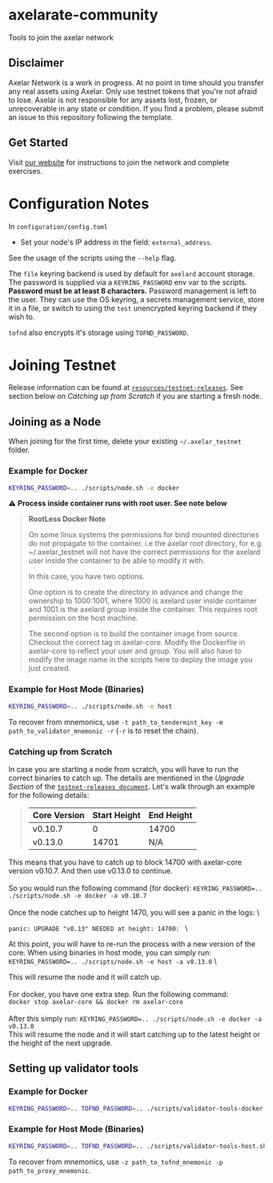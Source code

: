 # axelarate-community
Tools to join the axelar network

## Disclaimer
Axelar Network is a work in progress. At no point in time should you transfer any real assets using Axelar. Only use testnet tokens that you're not afraid to lose. Axelar is not responsible for any assets lost, frozen, or unrecoverable in any state or condition. If you find a problem, please submit an issue to this repository following the template.

## Get Started
Visit [our website](https://docs.axelar.dev) for instructions to join the network and complete exercises.

# Configuration Notes
In `configuration/config.toml`
- Set your node's IP address in the field: `external_address`.

See the usage of the scripts using the `--help` flag.

The `file` keyring backend is used by default for `axelard` account storage.
The password is supplied via a `KEYRING_PASSWORD` env var to the scripts.
**Password must be at least 8 characters.**
Password management is left to the user. They can use the OS keyring, a secrets management service,
store it in a file, or switch to using the `test` unencrypted keyring backend if they wish to.

`tofnd` also encrypts it's storage using `TOFND_PASSWORD`.

# Joining Testnet

Release information can be found at [`resources/testnet-releases`](./resources/testnet-releases.md). See section below on *Catching up from Scratch* if you are starting a fresh node.

## Joining as a Node

When joining for the first time, delete your existing `~/.axelar_testnet` folder.

### Example for Docker
```bash
KEYRING_PASSWORD=.. ./scripts/node.sh -e docker
```
⚠️ **Process inside container runs with root user. See note below**

> **RootLess Docker Note**
>
> On some linux systems the permissions for bind mounted directories do not propagate to the container. i.e the axelar root directory, for e.g. ~/.axelar_testnet will not have the correct permissions for the axelard user inside the container to be able to modify it with.
>
> In this case, you have two options.
>
> One option is to create the directory in advance and change the ownership to 1000:1001, where 1000 is axelard user inside container and 1001 is the axelard group inside the container. This requires root permission on the host machine.
>
> The second option is to build the container image from source. Checkout the correct tag in axelar-core. Modify the Dockerfile in axelar-core to reflect your user and group. You will also have to modify the image name in the scripts here to deploy the image you just created.

### Example for Host Mode (Binaries)
```bash
KEYRING_PASSWORD=.. ./scripts/node.sh -e host
```

To recover from mnemonics, use `-t path_to_tendermint_key -m path_to_validator_mnemonic -r` (`-r` is to reset the chain).


### Catching up from Scratch
In case you are starting a node from scratch, you will have to run the correct binaries to catch up. The details are mentioned in the *Upgrade Section* of the [`testnet-releases document`](./resources/testnet-releases.md). Let's walk through an example for the following details:
> Core Version  | Start Height | End Height
> ------------- | ------------- | -------------
> v0.10.7 | 0 | 14700
> v0.13.0 | 14701 | N/A
>
This means that you have to catch up to block 14700 with axelar-core version v0.10.7. And then use v0.13.0 to continue. \
\
So you would run the following command (for docker):
`KEYRING_PASSWORD=.. ./scripts/node.sh -e docker -a v0.10.7` \
\
Once the node catches up to height 1470, you will see a panic in the logs: \

`panic: UPGRADE "v0.13" NEEDED at height: 14700: ` \

At this point, you will have to re-run the process with a new version of the core. When using binaries in host mode, you can simply run: \
`KEYRING_PASSWORD=.. ./scripts/node.sh -e host -a v0.13.0` \

This will resume the node and it will catch up. \
\
For docker, you have one extra step. Run the following command: \
`docker stop axelar-core && docker rm axelar-core` \
\
After this simply run:
`KEYRING_PASSWORD=.. ./scripts/node.sh -e docker -a v0.13.0` \
This will resume the node and it will start catching up to the latest height or the height of the next upgrade.

## Setting up validator tools

### Example for Docker
```bash
KEYRING_PASSWORD=.. TOFND_PASSWORD=.. ./scripts/validator-tools-docker.sh
```

### Example for Host Mode (Binaries)
```bash
KEYRING_PASSWORD=.. TOFND_PASSWORD=.. ./scripts/validator-tools-host.sh
```

To recover from mnemonics, use `-z path_to_tofnd_mnemonic -p path_to_proxy_mnemonic`.
